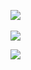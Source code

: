 

 




<img align="center" src="https://github-readme-stats.vercel.app/api/top-langs/?username=juno-bara&layout=compact"><br><br>
<img align="center" src="https://github-readme-stats.vercel.app/api?username=juno-bara&show_icons=true">

<img align="center" src="https://img.shields.io/badge/python-3776AB?style=flat&logo=TypeScript&logoColor=white"/>
